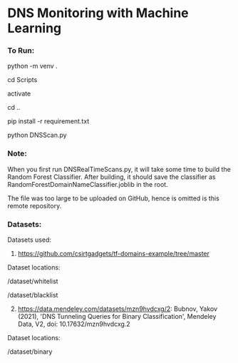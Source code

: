 # DNS Monitoring with Machine Learning

### To Run:

python -m venv .

cd Scripts

activate

cd ..

pip install -r requirement.txt

python DNSScan.py

### Note:

When you first run DNSRealTimeScans.py, it will take some time to build the Random Forest Classifier. After building, it should save the classifier as RandomForestDomainNameClassifier.joblib in the root.

The file was too large to be uploaded on GitHub, hence is omitted is this remote repository.

### Datasets:

Datasets used: 

1. https://github.com/csirtgadgets/tf-domains-example/tree/master

Dataset locations:

/dataset/whitelist

/dataset/blacklist

2. https://data.mendeley.com/datasets/mzn9hvdcxg/2:
Bubnov, Yakov (2021), 'DNS Tunneling Queries for Binary Classification', Mendeley Data, V2, doi: 10.17632/mzn9hvdcxg.2

Dataset locations:

/dataset/binary

